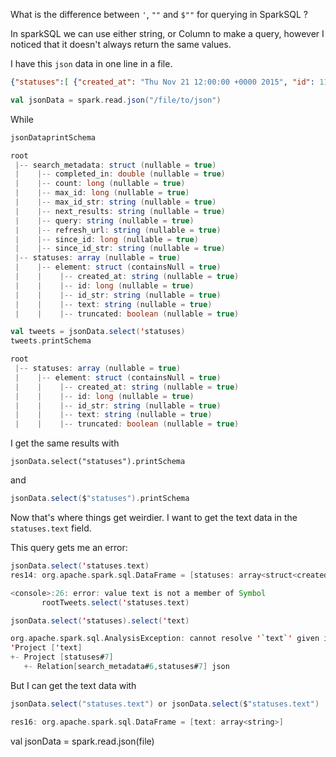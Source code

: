 What is the difference between `'`, `""` and `$""` for querying in SparkSQL ?

In sparkSQL we can use either string, or Column to make a query, however I noticed that it doesn't always return the same
values.

I have this `json` data in one line in a file.

```json
{"statuses":[ {"created_at": "Thu Nov 21 12:00:00 +0000 2015", "id": 1197665997374836737,"id_str": "id-str-sample","text": "This is a sample text","truncated": false}],"search_metadata":{"completed_in":0.078,"max_id":15201,"max_id_str":"5213","next_results":"sample","query":"A sample query","refresh_url":"sample","count":0, "since_id":0,"since_id_str":"0"}}
```
```scala
val jsonData = spark.read.json("/file/to/json")
```
While
```scala
jsonDataprintSchema
```
```scala
root
 |-- search_metadata: struct (nullable = true)
 |    |-- completed_in: double (nullable = true)
 |    |-- count: long (nullable = true)
 |    |-- max_id: long (nullable = true)
 |    |-- max_id_str: string (nullable = true)
 |    |-- next_results: string (nullable = true)
 |    |-- query: string (nullable = true)
 |    |-- refresh_url: string (nullable = true)
 |    |-- since_id: long (nullable = true)
 |    |-- since_id_str: string (nullable = true)
 |-- statuses: array (nullable = true)
 |    |-- element: struct (containsNull = true)
 |    |    |-- created_at: string (nullable = true)
 |    |    |-- id: long (nullable = true)
 |    |    |-- id_str: string (nullable = true)
 |    |    |-- text: string (nullable = true)
 |    |    |-- truncated: boolean (nullable = true)
```


```scala
val tweets = jsonData.select('statuses)
tweets.printSchema
```

```scala
root
 |-- statuses: array (nullable = true)
 |    |-- element: struct (containsNull = true)
 |    |    |-- created_at: string (nullable = true)
 |    |    |-- id: long (nullable = true)
 |    |    |-- id_str: string (nullable = true)
 |    |    |-- text: string (nullable = true)
 |    |    |-- truncated: boolean (nullable = true)
```
I get the same results with 
```spark
jsonData.select("statuses").printSchema
```
and
```scala
jsonData.select($"statuses").printSchema
```

Now that's where things get weirdier. I want to get the text data in the `statuses.text` field.

This query gets me an error:
```scala
jsonData.select('statuses.text)
res14: org.apache.spark.sql.DataFrame = [statuses: array<struct<created_at:string,id:bigint,id_str:string,text:string,truncated:boolean>>]

<console>:26: error: value text is not a member of Symbol
       rootTweets.select('statuses.text)

jsonData.select('statuses).select('text)

org.apache.spark.sql.AnalysisException: cannot resolve '`text`' given input columns: [statuses];;
'Project ['text]
+- Project [statuses#7]
   +- Relation[search_metadata#6,statuses#7] json
```

But I can get the text data with

```scala
jsonData.select("statuses.text") or jsonData.select($"statuses.text")

res16: org.apache.spark.sql.DataFrame = [text: array<string>]
```




val jsonData = spark.read.json(file)
